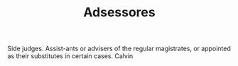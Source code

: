 ---
title: Adsessores
permalink: "/definitions/adsessores.html"
body: Side judges. Assist-ants or advisers of the regular magistrates, or appointed
  as their substitutes in certain cases. Calvin
published_at: '2018-07-07'
layout: post
---